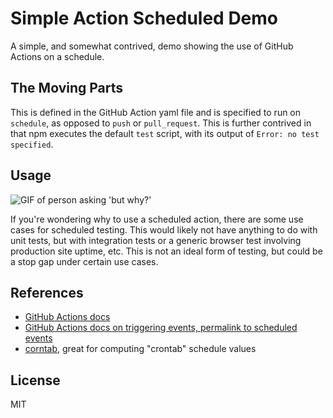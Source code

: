# Simple Action Scheduled Demo

A simple, and somewhat contrived, demo showing the use of GitHub Actions on a schedule. 

## The Moving Parts

This is defined in the GitHub Action yaml file and is specified to run on `schedule`, as opposed to `push` or `pull_request`. This is further contrived in that npm executes the default `test` script, with its output of `Error: no test specified`.

## Usage

![GIF of person asking 'but why?'](https://www.reactiongifs.com/r/but-why.gif)

If you're wondering why to use a scheduled action, there are some use cases for scheduled testing. This would likely not have anything to do with unit tests, but with integration tests or a generic browser test involving production site uptime, etc. This is not an ideal form of testing, but could be a stop gap under certain use cases.

## References

- [GitHub Actions docs](https://help.github.com/en/actions)
- [GitHub Actions docs on triggering events, permalink to scheduled events](https://help.github.com/en/actions/automating-your-workflow-with-github-actions/events-that-trigger-workflows#scheduled-events-schedule)
- [corntab](https://corntab.com/), great for computing "crontab" schedule values

## License

MIT

